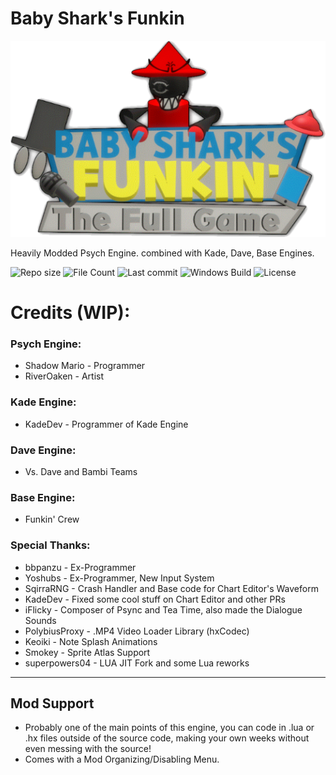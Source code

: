 # Baby Shark's Funkin
![Baby Shark's Funkin Logo](assets/preload/images/FinalLogo.png)

Heavily Modded Psych Engine. combined with Kade, Dave, Base Engines.

![Repo size](https://img.shields.io/github/repo-size/system32unknown/FNF-BabyShark)
![File Count](https://img.shields.io/github/directory-file-count/system32unknown/FNF-BabyShark)
![Last commit](https://img.shields.io/github/last-commit/system32unknown/FNF-BabyShark)
![Windows Build](https://img.shields.io/appveyor/build/system32unknown/FNF-BabyShark?label=Windows%20Build)
![License](https://img.shields.io/github/license/system32unknown/FNF-BabyShark)

# Credits (WIP):

### Psych Engine:
* Shadow Mario - Programmer
* RiverOaken - Artist

### Kade Engine:
* KadeDev - Programmer of Kade Engine

### Dave Engine:
* Vs. Dave and Bambi Teams

### Base Engine:
* Funkin' Crew

### Special Thanks:
* bbpanzu - Ex-Programmer
* Yoshubs - Ex-Programmer, New Input System
* SqirraRNG - Crash Handler and Base code for Chart Editor's Waveform
* KadeDev - Fixed some cool stuff on Chart Editor and other PRs
* iFlicky - Composer of Psync and Tea Time, also made the Dialogue Sounds
* PolybiusProxy - .MP4 Video Loader Library (hxCodec)
* Keoiki - Note Splash Animations
* Smokey - Sprite Atlas Support
* superpowers04 - LUA JIT Fork and some Lua reworks
_____________________________________

## Mod Support
* Probably one of the main points of this engine, you can code in .lua or .hx files outside of the source code, making your own weeks without even messing with the source!
* Comes with a Mod Organizing/Disabling Menu.